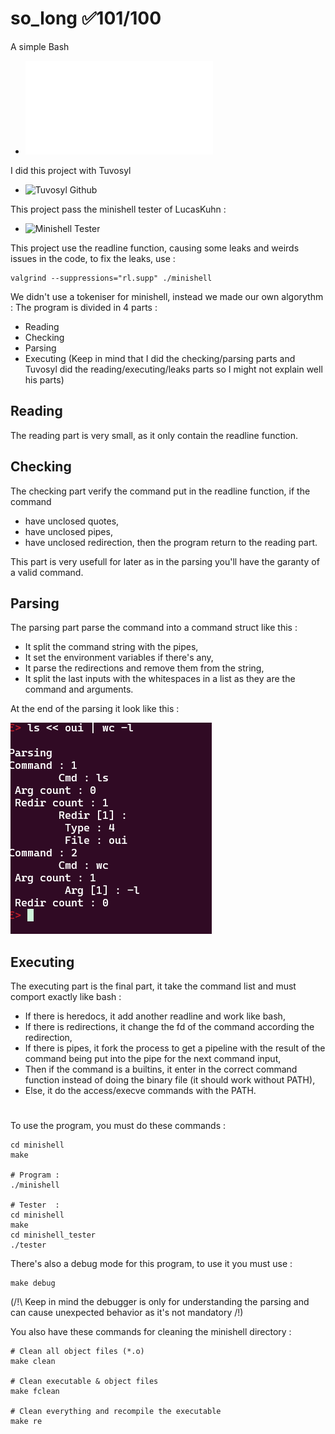 # so_long ✅101/100
A simple Bash

- ![minishell subject](en.subject.pdf)

I did this project with Tuvosyl
- ![Tuvosyl Github](https://github.com/tuvosyl)

This project pass the minishell tester of LucasKuhn :
- ![Minishell Tester](https://github.com/LucasKuhn/minishell_tester)

This project use the readline function, causing some leaks and weirds issues in the code, to fix the leaks, use :
```shell
valgrind --suppressions="rl.supp" ./minishell
```

We didn't use a tokeniser for minishell, instead we made our own algorythm :
The program is divided in 4 parts :
  - Reading
  - Checking
  - Parsing
  - Executing
(Keep in mind that I did the checking/parsing parts and Tuvosyl did the reading/executing/leaks parts so I might not explain well his parts)

## Reading
The reading part is very small, as it only contain the readline function.

## Checking
The checking part verify the command put in the readline function, if the command 
  - have unclosed quotes,
  - have unclosed pipes,
  - have unclosed redirection,
then the program return to the reading part.

This part is very usefull for later as in the parsing you'll have the garanty of a valid command.

## Parsing
The parsing part parse the command into a command struct like this :
  - It split the command string with the pipes,
  - It set the environment variables if there's any,
  - It parse the redirections and remove them from the string,
  - It split the last inputs with the whitespaces in a list as they are the command and arguments.

At the end of the parsing it look like this :

![](parsing_debug.png)

## Executing
The executing part is the final part, it take the command list and must comport exactly like bash :
  - If there is heredocs, it add another readline and work like bash,
  - If there is redirections, it change the fd of the command according the redirection,
  - If there is pipes, it fork the process to get a pipeline with the result of the command being put into the pipe for the next command input,
  - Then if the command is a builtins, it enter in the correct command function instead of doing the binary file (it should work without PATH),
  - Else, it do the access/execve commands with the PATH.

# 

To use the program, you must do these commands :
```shell
cd minishell
make

# Program :
./minishell

# Tester  :
cd minishell
make
cd minishell_tester
./tester
```

There's also a debug mode for this program, to use it you must use :
```shell
make debug
```
(/!\ Keep in mind the debugger is only for understanding the parsing and can cause unexpected behavior as it's not mandatory /!\)

You also have these commands for cleaning the minishell directory :
```shell
# Clean all object files (*.o)
make clean

# Clean executable & object files
make fclean

# Clean everything and recompile the executable
make re
```
